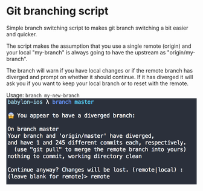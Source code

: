 Git branching script
====================
Simple branch switching script to makes git branch switching a bit easier and quicker.

The script makes the assumption that you use a single remote (origin) and your local "my-branch" is always going to have the upstream as "origin/my-branch".

The branch will warn if you have local changes or if the remote branch has diverged and prompt on whether it should continue. If it has diverged it will ask you if you want to keep your local branch or to reset with the remote. 

Usage: `branch my-new-branch`
![Screenshot](https://raw.githubusercontent.com/Dan2552/branch/master/screenshot.png "Screenshot")
